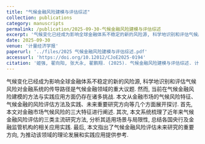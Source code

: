 ```yaml
---
title: "气候金融风险建模与评估综述"
collection: publications
category: manuscripts
permalink: /publication/2025-09-30-气候金融风险建模与评估综述
excerpt: '气候变化已经成为影响全球金融体系不稳定的新的风险源, 科学地识别和评估气候风险对金融系统的传导路径是气候金融领域的重大议题. 然而, 当前在气候金融风险建模的方法与实践应用方面仍存在诸多挑战. 本文从金融市场的气候风险特征、气候金融的风险评估方法及实践、未来重要研究方向等几个方面展开探讨. 首先, 本文对金融市场气候风险的三大特征进行阐述. 其次, 本文系统梳理了近年来气候金融风险评估的三类主流研究方法, 分析其适用场景与局限性, 总结各国央行及金融监管机构的相关应用实践. 最后, 本文指出了气候金融风险评估未来研究的重要方向, 为推动该领域的理论发展和实践应用提供参考.'
date: 2025-09-30
venue: '计量经济学报'
paperurl: '../files/2025 气候金融风险建模与评估综述.pdf'
accessurl: 'https://doi.org/10.12012/CJoE2025-0194'
citation: '姬强, 翟向阳, 张大永, 翟鹏翔. (2025). 气候金融风险建模与评估综述. 计量经济学报, 5(5), 1295-1310.'
---
```

气候变化已经成为影响全球金融体系不稳定的新的风险源, 科学地识别和评估气候风险对金融系统的传导路径是气候金融领域的重大议题. 然而, 当前在气候金融风险建模的方法与实践应用方面仍存在诸多挑战. 本文从金融市场的气候风险特征、气候金融的风险评估方法及实践、未来重要研究方向等几个方面展开探讨. 首先, 本文对金融市场气候风险的三大特征进行阐述. 其次, 本文系统梳理了近年来气候金融风险评估的三类主流研究方法, 分析其适用场景与局限性, 总结各国央行及金融监管机构的相关应用实践. 最后, 本文指出了气候金融风险评估未来研究的重要方向, 为推动该领域的理论发展和实践应用提供参考.
